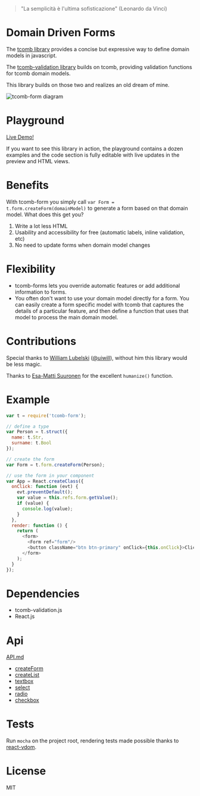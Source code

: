 > "La semplicità è l'ultima sofisticazione" (Leonardo da Vinci)

# Domain Driven Forms

The [tcomb library](https://github.com/gcanti/tcomb) provides a concise but expressive way to define domain models in javascript.

The [tcomb-validation library](https://github.com/gcanti/tcomb-validation) builds on tcomb, providing validation functions for tcomb domain models.

This library builds on those two and realizes an old dream of mine.

![tcomb-form diagram](https://gcanti.github.io/resources/tcomb-form/tcomb-form-diagram.png)

# Playground

[Live Demo!](http://gcanti.github.io/resources/tcomb-form/playground/playground.html)

If you want to see this library in action, the playground contains a dozen examples and the code section is fully editable with live updates in the preview and HTML views.

# Benefits

With tcomb-form you simply call `var Form = t.form.createForm(domainModel)` to generate a form based on that domain model. What does this get you?

1. Write a lot less HTML
2. Usability and accessibility for free (automatic labels, inline validation, etc)
3. No need to update forms when domain model changes

# Flexibility

- tcomb-forms lets you override automatic features or add additional information to forms.
- You often don't want to use your domain model directly for a form. You can easily create a form specific model with tcomb that captures the details of a particular feature, and then define a function that uses that model to process the main domain model.

# Contributions

Special thanks to [William Lubelski](https://github.com/lubelski) ([@uiwill](https://twitter.com/uiwill)), without him this library would be less magic.

Thanks to [Esa-Matti Suuronen](https://github.com/epeli) for the excellent `humanize()` function.

# Example

```js
var t = require('tcomb-form');

// define a type
var Person = t.struct({
  name: t.Str,
  surname: t.Bool
});

// create the form
var Form = t.form.createForm(Person);

// use the form in your component
var App = React.createClass({
  onClick: function (evt) {
    evt.preventDefault();
    var value = this.refs.form.getValue();
    if (value) {
      console.log(value);
    }
  },
  render: function () {
    return (
      <form>
        <Form ref="form"/>
        <button className="btn btn-primary" onClick={this.onClick}>Click me</button>
      </form>
    );
  }
});
```

# Dependencies

- tcomb-validation.js
- React.js

# Api

[API.md](API.md)

- [createForm](API.md#createform)
- [createList](API.md#createlist)
- [textbox](API.md#textbox)
- [select](API.md#select)
- [radio](API.md#radio)
- [checkbox](API.md#checkbox)

# Tests

Run `mocha` on the project root, rendering tests made possible thanks to [react-vdom](https://github.com/gcanti/react-vdom).

# License

MIT
